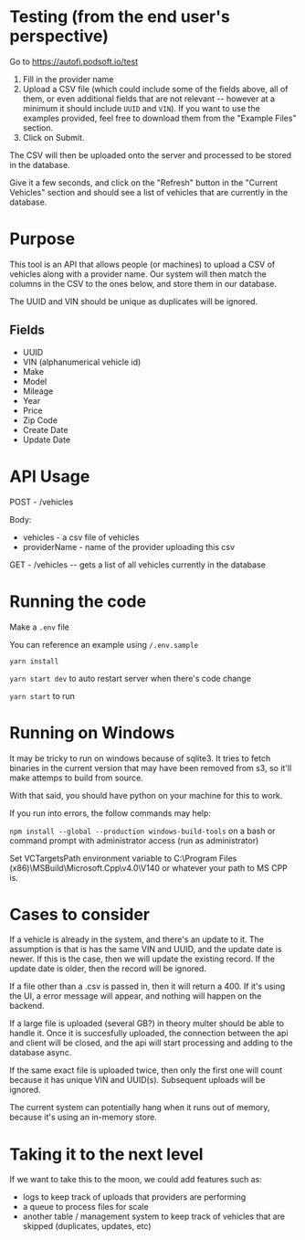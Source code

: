 # Testing (from the end user's perspective)

Go to https://autofi.podsoft.io/test

1. Fill in the provider name
2. Upload a CSV file (which could include some of the fields above, all of them, or even additional fields that are not relevant -- however at a minimum it should include `UUID` and `VIN`). If you want to use the examples provided, feel free to download them from the "Example Files" section.
3. Click on Submit.

The CSV will then be uploaded onto the server and processed to be stored in the database.

Give it a few seconds, and click on the "Refresh" button in the "Current Vehicles" section and should see a list of vehicles that are currently in the database.

# Purpose

This tool is an API that allows people (or machines) to upload a CSV of vehicles along with a provider name. Our system will then match the columns in the CSV to the ones below, and store them in our database.

The UUID and VIN should be unique as duplicates will be ignored.

## Fields

- UUID
- VIN (alphanumerical vehicle id)
- Make
- Model
- Mileage
- Year
- Price
- Zip Code
- Create Date
- Update Date

# API Usage

POST - /vehicles

Body:

- vehicles - a csv file of vehicles
- providerName - name of the provider uploading this csv

GET - /vehicles -- gets a list of all vehicles currently in the database

# Running the code

Make a `.env` file

You can reference an example using `/.env.sample`

`yarn install`

`yarn start dev` to auto restart server when there's code change

`yarn start` to run

# Running on Windows

It may be tricky to run on windows because of sqlite3. It tries to fetch binaries in the current version that may have been removed from s3, so it'll make attemps to build from source.

With that said, you should have python on your machine for this to work.

If you run into errors, the follow commands may help:

`npm install --global --production windows-build-tools` on a bash or command prompt with administrator access (run as administrator)

Set VCTargetsPath environment variable to C:\Program Files (x86)\MSBuild\Microsoft.Cpp\v4.0\V140 or whatever your path to MS CPP is.

# Cases to consider

If a vehicle is already in the system, and there's an update to it. The assumption is that is has the same VIN and UUID, and the update date is newer. If this is the case, then we will update the existing record. If the update date is older, then the record will be ignored.

If a file other than a .csv is passed in, then it will return a 400. If it's using the UI, a error message will appear, and nothing will happen on the backend.

If a large file is uploaded (several GB?) in theory multer should be able to handle it. Once it is succesfully uploaded, the connection between the api and client will be closed, and the api will start processing and adding to the database async.

If the same exact file is uploaded twice, then only the first one will count because it has unique VIN and UUID(s). Subsequent uploads will be ignored.

The current system can potentially hang when it runs out of memory, because it's using an in-memory store.

# Taking it to the next level

If we want to take this to the moon, we could add features such as:

- logs to keep track of uploads that providers are performing
- a queue to process files for scale
- another table / management system to keep track of vehicles that are skipped (duplicates, updates, etc)
